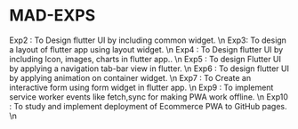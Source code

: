 # MAD-EXPS

Exp2 : To Design flutter UI by including common widget. \n 
Exp3: To design a layout of flutter app using layout widget. \n
Exp4 : To Design flutter UI by including Icon, images, charts in flutter app.. \n
Exp5 : To design Flutter UI by applying a navigation tab-bar view in flutter. \n
Exp6 : To design flutter UI by applying animation on container widget. \n 
Exp7 : To Create an interactive form using form widget in flutter app. \n 
Exp9 : To implement service worker events like fetch,sync for making PWA work offline. \n 
Exp10 : To study and implement deployment of Ecommerce PWA to GitHub pages. \n
















